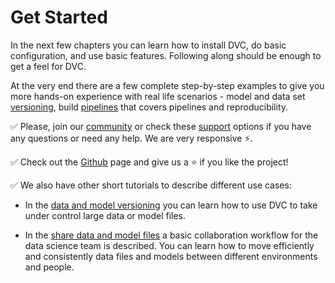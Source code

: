 # Get Started

In the next few chapters you can learn how to install DVC, do basic
configuration, and use basic features. Following along should be enough to get a
feel for DVC.

At the very end there are a few complete step-by-step examples to give you more
hands-on experience with real life scenarios - model and data set
[versioning](/doc/get-started/example-versioning), build
[pipelines](/doc/get-started/example-pipeline) that covers pipelines and
reproducibility.

✅ Please, join our [community](/chat) or check these [support](/support)
options if you have any questions or need any help. We are very responsive ⚡.

✅ Check out the [Github](https://github.com/iterative/dvc) page and give us a ⭐
if you like the project!

✅ We also have other short tutorials to describe different use cases:

* In the [data and model versioning](/doc/use-cases/data-and-model-files-versioning)
you can learn how to use DVC to take under control large data or model files.

* In the [share data and model files](/doc/use-cases/share-data-and-model-files)
a basic collaboration workflow for the data science team is described. You can
learn how to move efficiently and consistently data files and models between
different environments and people.


